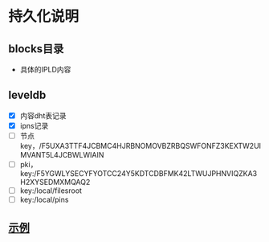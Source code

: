 # 持久化说明

## blocks目录
- 具体的IPLD内容

## leveldb
- [x]  内容dht表记录
- [x]  ipns记录
- [ ]  节点key，/F5UXA3TTF4JCBMC4HJRBNOMOVBZRBQSWFONFZ3KEXTW2UIMVANT5L4JCBWLWIAIN
- [ ]  pki，key:/F5YGWLYSECYFYOTCC24Y5KDTCDBFMK42LTWUJPHNVIQZKA3H2XYSEDMXMQAQ2
- [ ]  key:/local/filesroot
- [ ]  key:/local/pins

## [示例](/datastores/example.md)


